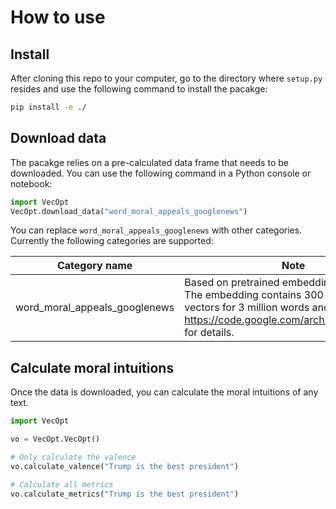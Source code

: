 # How to use

## Install

After cloning this repo to your computer, go to the directory where `setup.py` resides and use the following command to install the pacakge:

```bash
pip install -e ./
```

## Download data

The pacakge relies on a pre-calculated data frame that needs to be downloaded.
You can use the following command in a Python console or notebook:

```py
import VecOpt
VecOpt.download_data("word_moral_appeals_googlenews")
```

You can replace `word_moral_appeals_googlenews` with other categories. Currently the following categories are supported:

| Category name | Note |
|---------------|------|
| word_moral_appeals_googlenews    | Based on pretrained embedding by Google. The embedding contains 300-dimensional vectors for 3 million words and phrases. See https://code.google.com/archive/p/word2vec/ for details. |

## Calculate moral intuitions

Once the data is downloaded, you can calculate the moral intuitions of any text.

```py
import VecOpt

vo = VecOpt.VecOpt()

# Only calculate the valence
vo.calculate_valence("Trump is the best president")

# Calculate all metrics
vo.calculate_metrics("Trump is the best president")
```
